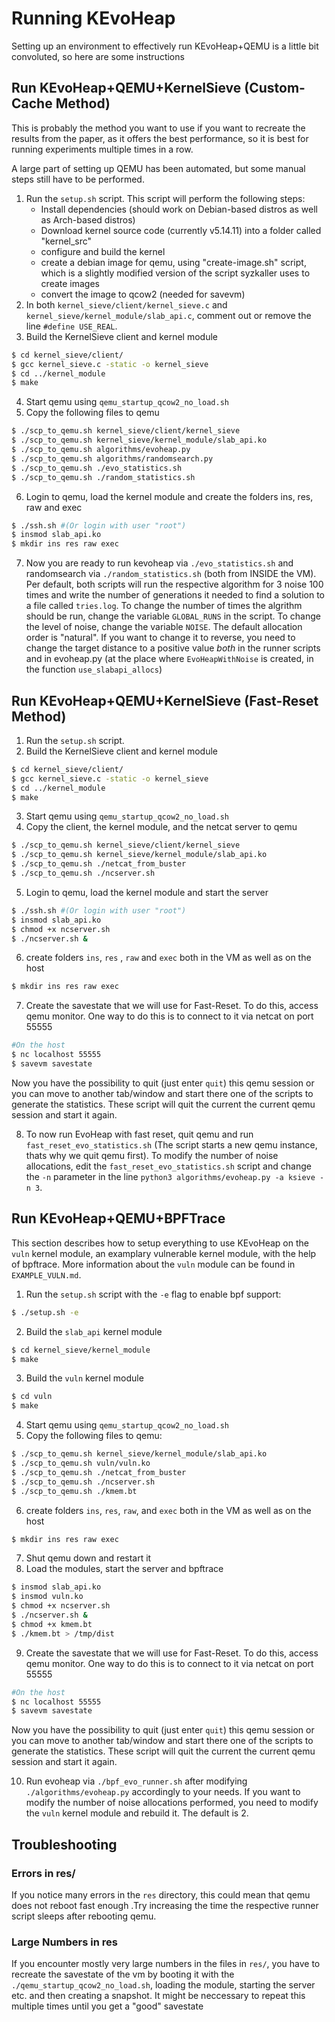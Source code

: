 # Running KEvoHeap
Setting up an environment to effectively run KEvoHeap+QEMU is a little bit convoluted, so here are some instructions

## Run KEvoHeap+QEMU+KernelSieve (Custom-Cache Method)
This is probably the method you want to use if you want to recreate the results from the paper, as it offers the best performance, so it is best for running experiments multiple times in a row.

A large part of setting up QEMU has been automated, but some manual steps still have to be performed.

1. Run the `setup.sh` script. This script will perform the following steps:
    - Install dependencies (should work on Debian-based distros as well as Arch-based distros)
    - Download kernel source code (currently v5.14.11) into a folder called "kernel_src"
    - configure and build the kernel
    - create a debian image for qemu, using "create-image.sh" script, which is a slightly modified version of the script syzkaller uses to create images
    - convert the image to qcow2 (needed for savevm)
2. In both `kernel_sieve/client/kernel_sieve.c` and `kernel_sieve/kernel_module/slab_api.c`, comment out or remove the line `#define USE_REAL`. 
3. Build the KernelSieve client and kernel module
```bash
$ cd kernel_sieve/client/
$ gcc kernel_sieve.c -static -o kernel_sieve
$ cd ../kernel_module
$ make
```
4. Start qemu using `qemu_startup_qcow2_no_load.sh`
5. Copy the following files to qemu
```bash
$ ./scp_to_qemu.sh kernel_sieve/client/kernel_sieve
$ ./scp_to_qemu.sh kernel_sieve/kernel_module/slab_api.ko
$ ./scp_to_qemu.sh algorithms/evoheap.py
$ ./scp_to_qemu.sh algorithms/randomsearch.py
$ ./scp_to_qemu.sh ./evo_statistics.sh
$ ./scp_to_qemu.sh ./random_statistics.sh
```
6. Login to qemu, load the kernel module and create the folders ins, res, raw and exec
```bash
$ ./ssh.sh #(Or login with user "root")
$ insmod slab_api.ko
$ mkdir ins res raw exec
```
7. Now you are ready to run kevoheap via `./evo_statistics.sh` and randomsearch via `./random_statistics.sh` (both from INSIDE the VM). Per default, both scripts will run the respective algorithm for 3 noise 100 times and write the number of generations it needed to find a solution to a file called `tries.log`. To change the number of times the algrithm should be run, change the variable `GLOBAL_RUNS` in the script. To change the level of noise, change the variable `NOISE`. The default allocation order is "natural". If you want to change it to reverse, you need to change the target distance to a positive value _both_ in the runner scripts and in evoheap.py (at the place where `EvoHeapWithNoise` is created, in the function `use_slabapi_allocs`)

## Run KEvoHeap+QEMU+KernelSieve (Fast-Reset Method)
1. Run the `setup.sh` script.
2. Build the KernelSieve client and kernel module
```bash
$ cd kernel_sieve/client/
$ gcc kernel_sieve.c -static -o kernel_sieve
$ cd ../kernel_module
$ make
```
3. Start qemu using `qemu_startup_qcow2_no_load.sh`
4. Copy the client, the kernel module, and the netcat server to qemu
```bash
$ ./scp_to_qemu.sh kernel_sieve/client/kernel_sieve
$ ./scp_to_qemu.sh kernel_sieve/kernel_module/slab_api.ko
$ ./scp_to_qemu.sh ./netcat_from_buster
$ ./scp_to_qemu.sh ./ncserver.sh
```
5. Login to qemu, load the kernel module and start the server
```bash
$ ./ssh.sh #(Or login with user "root")
$ insmod slab_api.ko
$ chmod +x ncserver.sh
$ ./ncserver.sh &
```

6. create folders `ins`, `res` , `raw` and `exec` both in the VM as well as on the host
```bash
$ mkdir ins res raw exec
```
7. Create the savestate that we will use for Fast-Reset. To do this, access qemu monitor. One way to do this is to connect to it via netcat on port 55555
```bash
#On the host
$ nc localhost 55555
$ savevm savestate
```

Now you have the possibility to quit (just enter `quit`) this qemu session or you can move to another tab/window and start there one of the scripts to generate the statistics. These script will quit the current the current qemu session and start it again. 

8. To now run EvoHeap with fast reset, quit qemu and run `fast_reset_evo_statistics.sh` (The script starts a new qemu instance, thats why we quit qemu first). To modify the number of noise allocations, edit the `fast_reset_evo_statistics.sh` script and change the `-n` parameter in the line `python3 algorithms/evoheap.py -a ksieve -n 3`.


## Run KEvoHeap+QEMU+BPFTrace
This section describes how to setup everything to use KEvoHeap on the `vuln` kernel module, an examplary vulnerable kernel module, with the help of bpftrace. More information about the `vuln` module can be found in `EXAMPLE_VULN.md`.

1. Run the `setup.sh` script with the `-e` flag to enable bpf support:
```bash
$ ./setup.sh -e
```
2. Build the `slab_api` kernel module
```bash
$ cd kernel_sieve/kernel_module
$ make
```
3. Build the `vuln` kernel module
```bash
$ cd vuln
$ make
```
4. Start qemu using `qemu_startup_qcow2_no_load.sh`
5. Copy the following files to qemu:
```bash
$ ./scp_to_qemu.sh kernel_sieve/kernel_module/slab_api.ko
$ ./scp_to_qemu.sh vuln/vuln.ko
$ ./scp_to_qemu.sh ./netcat_from_buster
$ ./scp_to_qemu.sh ./ncserver.sh
$ ./scp_to_qemu.sh ./kmem.bt
```
6. create folders `ins`, `res`, `raw`, and `exec` both in the VM as well as on the host
```bash
$ mkdir ins res raw exec
```
7. Shut qemu down and restart it
8. Load the modules, start the server and bpftrace
```bash
$ insmod slab_api.ko
$ insmod vuln.ko
$ chmod +x ncserver.sh
$ ./ncserver.sh &
$ chmod +x kmem.bt
$ ./kmem.bt > /tmp/dist
```
9. Create the savestate that we will use for Fast-Reset. To do this, access qemu monitor. One way to do this is to connect to it via netcat on port 55555
```bash
#On the host
$ nc localhost 55555
$ savevm savestate
```

Now you have the possibility to quit (just enter `quit`) this qemu session or you can move to another tab/window and start there one of the scripts to generate the statistics. These script will quit the current the current qemu session and start it again. 

10. Run evoheap via `./bpf_evo_runner.sh` after modifying `./algorithms/evoheap.py` accordingly to your needs. If you want to modify the number of noise allocations performed, you need to modify the `vuln` kernel module and rebuild it. The default is 2.

## Troubleshooting
### Errors in res/
If you notice many errors in the `res` directory, this could mean that qemu does not reboot fast enough .Try increasing the time the respective runner script sleeps after rebooting qemu.

### Large Numbers in res
If you encounter mostly very large numbers in the files in `res/`, you have to recreate the savestate of the vm by booting it with the `./qemu_startup_qcow2_no_load.sh`, loading the module, starting the server etc. and then creating a snapshot. It might be neccessary to repeat this multiple times until you get a "good" savestate
